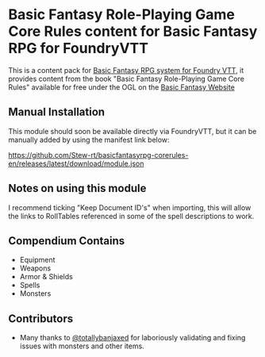 # Basic Fantasy Role-Playing Game Core Rules content for Basic Fantasy RPG for FoundryVTT

This is a content pack for [Basic Fantasy RPG system for Foundry VTT](https://www.github.com/orffen/basicfantasyrpg), it provides content from the book "Basic Fantasy Role-Playing Game Core Rules" available for free under the OGL on the [Basic Fantasy Website](https://www.basicfantasy.org/)

## Manual Installation
This module should soon be available directly via FoundryVTT, but it can be manually added by using the manifest link below:

https://github.com/Stew-rt/basicfantasyrpg-corerules-en/releases/latest/download/module.json

## Notes on using this module
I recommend ticking "Keep Document ID's" when importing, this will allow the links to RollTables referenced in some of the spell descriptions to work.

## Compendium Contains
* Equipment
* Weapons
* Armor & Shields
* Spells
* Monsters

## Contributors
* Many thanks to [@totallybanjaxed](https://github.com/totallybanjaxed) for laboriously validating and fixing issues with monsters and other items.
